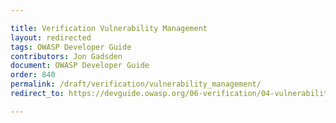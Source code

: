 ```yaml
---

title: Verification Vulnerability Management
layout: redirected
tags: OWASP Developer Guide
contributors: Jon Gadsden
document: OWASP Developer Guide
order: 840
permalink: /draft/verification/vulnerability_management/
redirect_to: https://devguide.owasp.org/06-verification/04-vulnerability-management/

---
```

